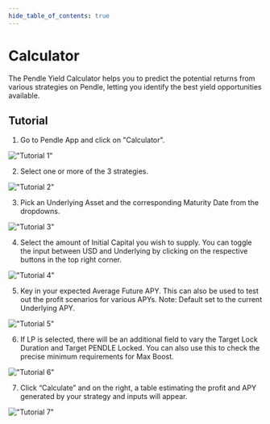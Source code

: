```yaml
---
hide_table_of_contents: true
---
```


# Calculator

The Pendle Yield Calculator helps you to predict the potential returns from various strategies on Pendle, letting you identify the best yield opportunities available.

## Tutorial

1. Go to Pendle App and click on "Calculator".

!["Tutorial 1"](/img/AppGuide/calculator-tutorial-1.png)
   
2. Select one or more of the 3 strategies.

!["Tutorial 2"](/img/AppGuide/calculator-tutorial-2.png)
   
3. Pick an Underlying Asset and the corresponding Maturity Date from the dropdowns.

!["Tutorial 3"](/img/AppGuide/calculator-tutorial-3.png)
   
4. Select the amount of Initial Capital you wish to supply. You can toggle the input between USD and Underlying by clicking on the respective buttons in the top right corner.

!["Tutorial 4"](/img/AppGuide/calculator-tutorial-4.png)

5. Key in your expected Average Future APY. This can also be used to test out the profit scenarios for various APYs. Note: Default set to the current Underlying APY.

!["Tutorial 5"](/img/AppGuide/calculator-tutorial-5.png)

6. If LP is selected, there will be an additional field to vary the Target Lock Duration and Target PENDLE Locked. You can also use this to check the precise minimum requirements for Max Boost.

!["Tutorial 6"](/img/AppGuide/calculator-tutorial-6.png)

7. Click “Calculate” and on the right, a table estimating the profit and APY generated by your strategy and inputs will appear.

!["Tutorial 7"](/img/AppGuide/calculator-tutorial-7.png)
   